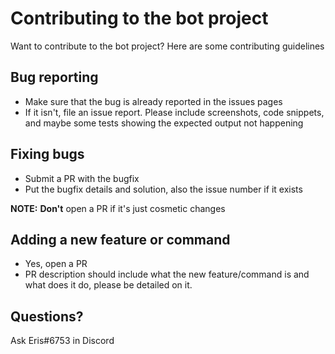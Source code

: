 # Contributing to the bot project

Want to contribute to the bot project? Here are some contributing guidelines

## Bug reporting
* Make sure that the bug is already reported in the issues pages
* If it isn't, file an issue report. Please include screenshots, code snippets, and maybe some tests showing the expected output not happening

## Fixing bugs
* Submit a PR with the bugfix
* Put the bugfix details and solution, also the issue number if it exists

**NOTE:** **Don't** open a PR if it's just cosmetic changes

## Adding a new feature or command
* Yes, open a PR
* PR description should include what the new feature/command is and what does it do, please be detailed on it.

## Questions?
Ask Eris#6753 in Discord
